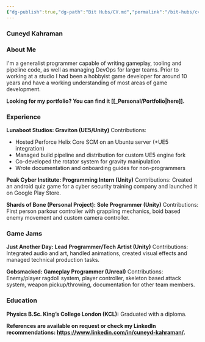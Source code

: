```yaml
---
{"dg-publish":true,"dg-path":"Bit Hubs/CV.md","permalink":"/bit-hubs/cv/","hide":true,"hideInGraph":true,"noteIcon":"1"}
---
```


### Cuneyd Kahraman

### About Me
I'm a generalist programmer capable of writing gameplay, tooling and pipeline code, as well as managing DevOps for larger teams. Prior to working at a studio I had been a hobbyist game developer for around 10 years and have a working understanding of most areas of game development.

**Looking for my portfolio? You can find it [[_Personal/Portfolio\|here]].**

<div class="page-break" style="page-break-before: always;"></div>

### Experience
**Lunaboot Studios: Graviton (UE5/Unity)**
Contributions:
- Hosted Perforce Helix Core SCM on an Ubuntu server (+UE5 integration)
- Managed build pipeline and distribution for custom UE5 engine fork
- Co-developed the rotator system for gravity manipulation
- Wrote documentation and onboarding guides for non-programmers

**Peak Cyber Institute: Programming Intern (Unity)**
Contributions: Created an android quiz game for a cyber security training company and launched it on Google Play Store.

**Shards of Bone (Personal Project): Sole Programmer (Unity)**
Contributions: First person parkour controller with grappling mechanics, boid based enemy movement and custom camera controller.
### Game Jams
**Just Another Day: Lead Programmer/Tech Artist (Unity)**
Contributions: Integrated audio and art, handled animations, created visual effects and managed technical production tasks.

**Gobsmacked: Gameplay Programmer (Unreal)**
Contributions: Enemy/player ragdoll system, player controller, skeleton based attack system, weapon pickup/throwing, documentation for other team members.
### Education
**Physics B.Sc. King’s College London (KCL):** 
Graduated with a diploma.

**References are available on request or check my LinkedIn recommendations: https://www.linkedin.com/in/cuneyd-kahraman/.**

